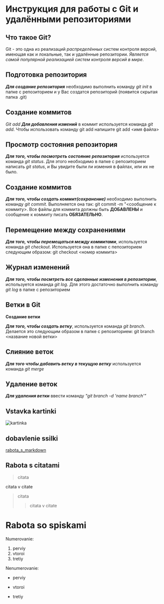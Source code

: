 # Инструкция для работы с Git и удалёнными репозиториями

## Что такое Git?
Git - это одна из реализаций *распределённых* систем контроля версий, имеющая как и локальные, так и удалённые репозитории. *Является самой популярной реализацией систем контроля версий в мире*.

## Подготовка репозитория
***Для создание репозитория*** необходимо выполнить команду _git init_  в папке с репозиторием и у Вас создатся репозиторий (появится скрытая папка .git)

## Создание коммитов

*Git add*
***Для добавления измений*** в коммит используется команда *git add*. Чтобы использовать команду git add напишите git add <имя файла>

## Просмотр состояния репозитория
***Для того, чтобы посмотреть состояние репозитория*** используется команда *git status*. Для этого необходимо в папке с репозиторием написать *git status*, и Вы увидите были ли измения в файлах, или их не было.

## Создание коммитов
***Для того, чтобы создать коммит(сохранение)*** необходимо выполнить команду *git commit*. Выполняется она так: git commit -m "<сообщение к коммиту>. Все файлы для коммита должны быть **ДОБАВЛЕНЫ** и сообщение к коммиту писать **ОБЯЗАТЕЛЬНО**.

## Перемещение между сохранениями
***Для того, чтобы перемещаться между коммитами***, используется команда *git checkout*. Используется она в папке с пепозиторием следующим образом: git checkout <номер коммита>

## Журнал изменений
***Для того, чтобы посмтреть все сделанные изменения в репозитории***, используется команда *git log*. Для этого достаточно выполнить команду *git log* в папке с репозиторием

## Ветки в Git

**Создание ветки**

***Для того, чтобы создать ветку***, используется команда *git branch*. Делается это следующим образом в папке с репозиторием: git branch <название новой ветки>

## Слияние веток
***Для того чтобы дабавить ветку в текущую ветку*** используется команда *git merge <name branch>*

## Удаление веток
***Для удаления ветки*** ввести команду *"git branch -d 'name branch'"*
## Vstavka kartinki

 ![kartinka](https://ichef.bbci.co.uk/news/640/cpsprodpb/14236/production/_104368428_gettyimages-543560762.jpg)

## dobavlenie ssilki

 [rabota_s_markdown](https://gb.ru/)

## Rabota s citatami

 >citata

 citata v citate

 >citata
 >>citata v citate

 # Rabota so spiskami

 Numerovanie:
 1. perviy
 2. vtoroi
 3. tretiy

Nenumerovanie:

* perviy
+ vtoroi
- tretiy